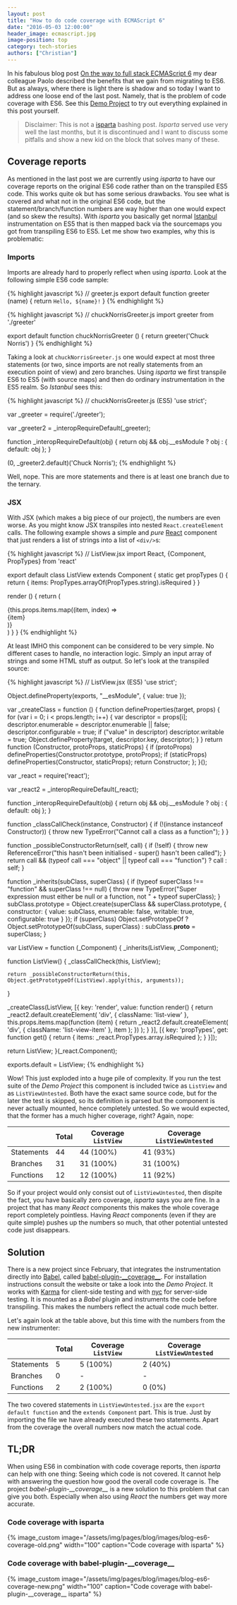 ```yaml
---
layout: post
title: "How to do code coverage with ECMAScript 6"
date: "2016-05-03 12:00:00"
header_image: ecmascript.jpg
image-position: top
category: tech-stories
authors: ["Christian"]
---
```


In his fabulous blog post [On the way to full stack ECMAScript 6][prev-blog-post] my dear colleague Paolo described the benefits that we gain from migrating to ES6. But as always, where there is light there is shadow and so today I want to address one loose end of the last post. Namely, that is the problem of code coverage with ES6. See this [Demo Project][demo-project] to try out everything explained in this post yourself.

> Disclaimer: This is not a [isparta][isparta] bashing post. _Isparta_ served use very well the last months, but it is discontinued and I want to discuss some pitfalls and show a new kid on the block that solves many of these.

## Coverage reports

As mentioned in the last post we are currently using _isparta_ to have our coverage reports on the original ES6 code rather than on the transpiled ES5 code. This works quite ok but has some serious drawbacks. You see what is covered and what not in the original ES6 code, but the statement/branch/function numbers are way higher than one would expect (and so skew the results). With _isparta_ you basically get normal [Istanbul][istanbul] instrumentation on ES5 that is then mapped back via the sourcemaps you got from transpiling ES6 to ES5. Let me show two examples, why this is problematic:

### Imports

Imports are already hard to properly reflect when using _isparta_. Look at the following simple ES6 code sample:

{% highlight javascript %}
// greeter.js
export default function greeter (name) {
  return `Hello, ${name}!`
}
{% endhighlight %}

{% highlight javascript %}
// chuckNorrisGreeter.js
import greeter from './greeter'

export default function chuckNorrisGreeter () {
  return greeter('Chuck Norris')
}
{% endhighlight %}

Taking a look at `chuckNorrisGreeter.js` one would expect at most three statements (or two, since imports are not really statements from an execution point of view) and zero branches. Using _isparta_ we first transpile ES6 to ES5 (with source maps) and then do ordinary instrumentation in the ES5 realm. So _Istanbul_ sees this:

{% highlight javascript %}
// chuckNorrisGreeter.js (ES5)
'use strict';

var _greeter = require('./greeter');

var _greeter2 = _interopRequireDefault(_greeter);

function _interopRequireDefault(obj) {
  return obj && obj.__esModule ? obj : { default: obj };
}

(0, _greeter2.default)('Chuck Norris');
{% endhighlight %}

Well, nope. This are more statements and there is at least one branch due to the ternary.

### JSX

With JSX (which makes a big piece of our project), the numbers are even worse. As you might know JSX transpiles into nested `React.createElement` calls. The following example shows a simple and *pure* [React][react] component that just renders a list of strings into a list of `<div/>`s:

{% highlight javascript %}
// ListView.jsx
import React, {Component, PropTypes} from 'react'

export default class ListView extends Component {
  static get propTypes () {
    return {
      items: PropTypes.arrayOf(PropTypes.string).isRequired
    }
  }

  render () {
    return (
      <div className='list-view'>
        {this.props.items.map((item, index) =>
          <div key={index} className='list-view-item'>
            {item}
          </div>
        )}
      </div>
    )
  }
}
{% endhighlight %}

At least IMHO this component can be considered to be very simple. No different cases to handle, no interaction logic. Simply an input array of strings and some HTML stuff as output. So let's look at the transpiled source:

{% highlight javascript %}
// ListView.jsx (ES5)
'use strict';

Object.defineProperty(exports, "__esModule", {
  value: true
});

var _createClass = function () { function defineProperties(target, props) { for (var i = 0; i < props.length; i++) { var descriptor = props[i]; descriptor.enumerable = descriptor.enumerable || false; descriptor.configurable = true; if ("value" in descriptor) descriptor.writable = true; Object.defineProperty(target, descriptor.key, descriptor); } } return function (Constructor, protoProps, staticProps) { if (protoProps) defineProperties(Constructor.prototype, protoProps); if (staticProps) defineProperties(Constructor, staticProps); return Constructor; }; }();

var _react = require('react');

var _react2 = _interopRequireDefault(_react);

function _interopRequireDefault(obj) { return obj && obj.__esModule ? obj : { default: obj }; }

function _classCallCheck(instance, Constructor) { if (!(instance instanceof Constructor)) { throw new TypeError("Cannot call a class as a function"); } }

function _possibleConstructorReturn(self, call) { if (!self) { throw new ReferenceError("this hasn't been initialised - super() hasn't been called"); } return call && (typeof call === "object" || typeof call === "function") ? call : self; }

function _inherits(subClass, superClass) { if (typeof superClass !== "function" && superClass !== null) { throw new TypeError("Super expression must either be null or a function, not " + typeof superClass); } subClass.prototype = Object.create(superClass && superClass.prototype, { constructor: { value: subClass, enumerable: false, writable: true, configurable: true } }); if (superClass) Object.setPrototypeOf ? Object.setPrototypeOf(subClass, superClass) : subClass.__proto__ = superClass; }

var ListView = function (_Component) {
  _inherits(ListView, _Component);

  function ListView() {
    _classCallCheck(this, ListView);

    return _possibleConstructorReturn(this, Object.getPrototypeOf(ListView).apply(this, arguments));
  }

  _createClass(ListView, [{
    key: 'render',
    value: function render() {
      return _react2.default.createElement(
        'div',
        { className: 'list-view' },
        this.props.items.map(function (item) {
          return _react2.default.createElement(
            'div',
            { className: 'list-view-item' },
            item
          );
        })
      );
    }
  }], [{
    key: 'propTypes',
    get: function get() {
      return {
        items: _react.PropTypes.array.isRequired
      };
    }
  }]);

  return ListView;
}(_react.Component);

exports.default = ListView;
{% endhighlight %}

Wow! This just exploded into a huge pile of complexity. If you run the test suite of the
_Demo Project_ this component is included twice as `ListView` and as `ListViewUntested`. Both have the exact same source code, but for the later the test is skipped, so its definition is parsed but the component is never actually mounted, hence completely untested. So we would expected, that the former has a much higher coverage, right? Again, nope:

|            | Total | Coverage `ListView` | Coverage `ListViewUntested` |
|------------|-------|---------------------|-----------------------------|
| Statements | 44    | 44 (100%)           | 41 (93%)                    |
| Branches   | 31    | 31 (100%)           | 31 (100%)                   |
| Functions  | 12    | 12 (100%)           | 11 (92%)                    |

So if your project would only consist out of `ListViewUntested`, then dispite the fact, you have basically zero coverage, _isparta_ says you are fine. In a project that has many _React_ components this makes the whole coverage report completely pointless. Having _React_ components (even if they are quite simple) pushes up the numbers so much, that other potential untested code just disappears.

## Solution

There is a new project since February, that integrates the instrumentation directly into [Babel][babel], called [babel-plugin-\_\_coverage\_\_][babel-plugin-coverage]. For installation instructions consult the website or take a look into the _Demo Project_. It works with [Karma][karma] for client-side testing and with [nyc][nyc] for server-side testing. It is mounted as a _Babel_ plugin and instruments the code before transpiling. This makes the numbers reflect the actual code much better.

Let's again look at the table above, but this time with the numbers from the new instrumenter:

|            | Total | Coverage `ListView` | Coverage `ListViewUntested` |
|------------|-------|---------------------|-----------------------------|
| Statements | 5     | 5 (100%)            | 2 (40%)                     |
| Branches   | 0     | -                   | -                           |
| Functions  | 2     | 2 (100%)            | 0 (0%)                      |

The two covered statements in `ListViewUntested.jsx` are the `export default function` and the `extends Component` part. This is true. Just by importing the file we have already executed these two statements. Apart from the coverage the overall numbers now match the actual code.

## TL;DR

When using ES6 in combination with code coverage reports, then _isparta_ can help with one thing: Seeing which code is not covered. It cannot help with answering the question how good the overall code coverage is. The project _babel-plugin-\_\_coverage\_\__ is a new solution to this problem that can give you both. Especially when also using _React_ the numbers get way more accurate.

### Code coverage with isparta

{% image_custom image="/assets/img/pages/blog/images/blog-es6-coverage-old.png" width="100" caption="Code coverage with isparta" %}

### Code coverage with babel-plugin-\_\_coverage\_\_

{% image_custom image="/assets/img/pages/blog/images/blog-es6-coverage-new.png" width="100" caption="Code coverage with babel-plugin-\_\_coverage\_\_ isparta" %}

[prev-blog-post]: https://developer.epages.com/blog/2015/11/11/on-the-way-to-full-stack-ecmascript-6.html
[demo-project]: https://github.com/ePages-de/codecoverage-with-es6
[istanbul]: https://github.com/gotwarlost/istanbul
[isparta]: https://github.com/douglasduteil/isparta
[babel-plugin-coverage]: https://github.com/dtinth/babel-plugin-__coverage__
[karma]: https://github.com/karma-runner/karma
[babel]: https://babeljs.io/
[nyc]: https://github.com/bcoe/nyc
[react]: https://facebook.github.io/react/
